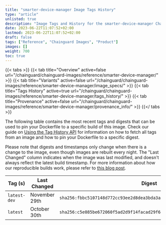 ```yaml
---
title: "smarter-device-manager Image Tags History"
type: "article"
unlisted: true
description: "Image Tags and History for the smarter-device-manager Chainguard Image"
date: 2023-06-22T11:07:52+02:00
lastmod: 2023-06-22T11:07:52+02:00
draft: false
tags: ["Reference", "Chainguard Images", "Product"]
images: []
weight: 700
toc: true
---
```


{{< tabs >}}
{{< tab title="Overview" active=false url="/chainguard/chainguard-images/reference/smarter-device-manager/" >}}
{{< tab title="Variants" active=false url="/chainguard/chainguard-images/reference/smarter-device-manager/image_specs/" >}}
{{< tab title="Tags History" active=true url="/chainguard/chainguard-images/reference/smarter-device-manager/tags_history/" >}}
{{< tab title="Provenance" active=false url="/chainguard/chainguard-images/reference/smarter-device-manager/provenance_info/" >}}
{{</ tabs >}}

The following table contains the most recent tags and digests that can be used to pin your Dockerfile to a specific build of this image. Check our guide on [Using the Tag History API](/chainguard/chainguard-images/using-the-tag-history-api/) for information on how to fetch all tags from an image and how to pin your Dockerfile to a specific digest.

Please note that digests and timestamps only change when there is a change to the image, even though images are rebuilt every night. The "Last Changed" column indicates when the image was last modified, and doesn't always reflect the latest build timestamp. For more information about how our reproducible builds work, please refer to [this blog post](https://www.chainguard.dev/unchained/reproducing-chainguards-reproducible-image-builds).

| Tag (s)       | Last Changed  | Digest                                                                    |
|---------------|---------------|---------------------------------------------------------------------------|
|  `latest-dev` | November 29th | `sha256:fbbc5107148d772cc93ee2d8dea3bda3acd6f6b9679dd29e137612babe60f557` |
|  `latest`     | October 30th  | `sha256:c5e085be672060f5ad2d9f14facad29f6862c5c4494a441c5d05c4d9fafc8478` |

